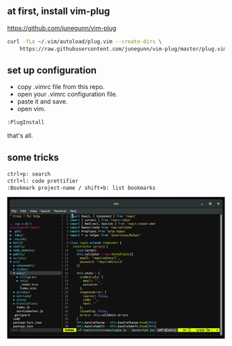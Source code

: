 
## at first, install vim-plug
https://github.com/junegunn/vim-plug

```sh
curl -fLo ~/.vim/autoload/plug.vim --create-dirs \
    https://raw.githubusercontent.com/junegunn/vim-plug/master/plug.vim
```

## set up configuration
* copy .vimrc file from this repo.
* open your .vimrc configuration file.
* paste it and save.
* open vim.

```sh
:PlugInstall
```

that's all.

## some tricks
```
ctrl+p: search
ctrl+l: code prettifier
:Bookmark project-name / shift+b: list bookmarks
```
<img src="image.png" />
